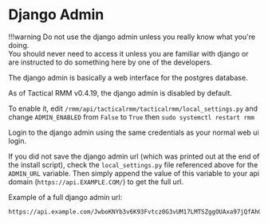 # Django Admin

!!!warning
    Do not use the django admin unless you really know what you're doing.<br />You should never need to access it unless you are familiar with django or are instructed to do something here by one of the developers.

The django admin is basically a web interface for the postgres database.

As of Tactical RMM v0.4.19, the django admin is disabled by default.

To enable it, edit `/rmm/api/tacticalrmm/tacticalrmm/local_settings.py` and change `ADMIN_ENABLED` from `False` to `True` then `sudo systemctl restart rmm`

Login to the django admin using the same credentials as your normal web ui login.

If you did not save the django admin url (which was printed out at the end of the install script), check the `local_settings.py` file referenced above for the `ADMIN_URL` variable. Then simply append the value of this variable to your api domain (`https://api.EXAMPLE.COM/`) to get the full url.

Example of a full django admin url:
```
https://api.example.com/JwboKNYb3v6K93Fvtcz0G3vUM17LMTSZggOUAxa97jQfAh0P5xosEk7u2PPkjEfdOtucUp/
```